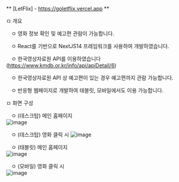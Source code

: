 ** [LetFlix] - https://goletflix.vercel.app **

ㅁ 개요  

　ㅇ 영화 정보 확인 및 예고편 관람이 가능합니다.
 
　ㅇ React를 기반으로 NextJS14 프레임워크를 사용하여 개발하였습니다.

　ㅇ 한국영상자료원 API를 이용하였습니다 (https://www.kmdb.or.kr/info/api/apiDetail/6)

　ㅇ 한국영상자료원 API 상 예고편이 있는 경우 예고편까지 관람 가능합니다.

　ㅇ 반응형 웹페이지로 개발하여 태블릿, 모바일에서도 이용 가능합니다.

  
ㅁ 화면 구성

　ㅇ (데스크탑) 메인 홈페이지  
![image](https://github.com/doitjustgo/LetFlix/assets/24933367/7abb516d-6911-4f7a-8b5f-12d405bfea41)


　ㅇ (데스크탑) 영화 클릭 시
![image](https://github.com/doitjustgo/LetFlix/assets/24933367/56209337-5b91-449e-9b87-a2d36d5c9508)

　ㅇ (태블릿) 메인 홈페이지  
![image](https://github.com/doitjustgo/LetFlix/assets/24933367/dbcaa5a7-39b2-4725-a730-b8f8223da216)


　ㅇ (모바일) 영화 클릭 시  
 ![image](https://github.com/doitjustgo/LetFlix/assets/24933367/58b81be8-1921-4ef0-a530-c8d0b27351e0)
